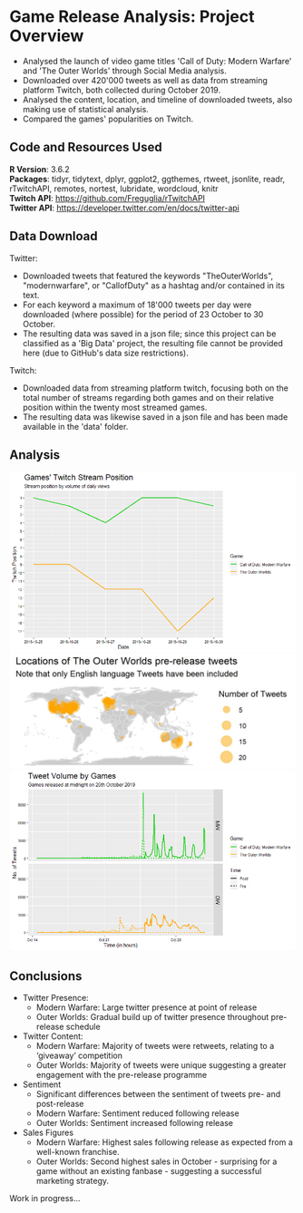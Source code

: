 # Game Release Analysis: Project Overview
- Analysed the launch of video game titles 'Call of Duty: Modern Warfare' and 'The Outer Worlds' through Social Media analysis.
- Downloaded over 420'000 tweets as well as data from streaming platform Twitch, both collected during October 2019.
- Analysed the content, location, and timeline of downloaded tweets, also making use of statistical analysis.
- Compared the games' popularities on Twitch.

## Code and Resources Used
__R Version__: 3.6.2 \
__Packages__: tidyr, tidytext, dplyr, ggplot2, ggthemes, rtweet, jsonlite, readr, rTwitchAPI, remotes, nortest, lubridate, wordcloud, knitr \
__Twitch API__: https://github.com/Freguglia/rTwitchAPI \
__Twitter API__: https://developer.twitter.com/en/docs/twitter-api 

## Data Download
Twitter:
- Downloaded tweets that featured the keywords "TheOuterWorlds", "modernwarfare", or "CallofDuty" as a hashtag and/or contained in its text.
- For each keyword a maximum of 18'000 tweets per day were downloaded (where possible) for the period of 23 October to 30 October.
- The resulting data was saved in a json file; since this project can be classified as a 'Big Data' project, the resulting file cannot be provided here (due to GitHub's data size restrictions).

Twitch:
- Downloaded data from streaming platform twitch, focusing both on the total number of streams regarding both games and on their relative position within the twenty most streamed games.
- The resulting data was likewise saved in a json file and has been made available in the 'data' folder.

## Analysis
![alt text](https://github.com/MaximilianGoepfert/Game-Release-Analysis/blob/master/StreamPosition.png "Twitch Most Streamed Games Position")
![alt text](https://github.com/MaximilianGoepfert/Game-Release-Analysis/blob/master/Outer_Worlds_Pre-Release_Location_Map.png "Location Map")
![alt text](https://github.com/MaximilianGoepfert/Game-Release-Analysis/blob/master/Tweet_timeline.png "Tweet Timeline")


## Conclusions
- Twitter Presence:
  + Modern Warfare: Large twitter presence at point of release
  + Outer Worlds: Gradual build up of twitter presence throughout pre-release schedule
- Twitter Content:
  + Modern Warfare: Majority of tweets were retweets, relating to a ‘giveaway’ competition
  + Outer Worlds: Majority of tweets were unique suggesting a greater engagement with the pre-release programme
- Sentiment
  + Significant differences between the sentiment of tweets pre- and post-release
  + Modern Warfare: Sentiment reduced following release
  + Outer Worlds: Sentiment increased following release
- Sales Figures
  + Modern Warfare: Highest sales following release as expected from a well-known franchise.
  + Outer Worlds: Second highest sales in October - surprising for a game without an existing fanbase - suggesting a successful marketing strategy.


Work in progress...

